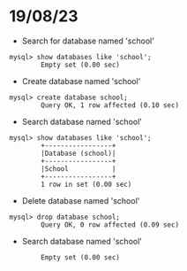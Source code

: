# 19/08/23

- Search for database named 'school'

```
mysql> show databases like 'school';
        Empty set (0.00 sec)
```

- Create database named 'school'

```
mysql> create database school;
        Query OK, 1 row affected (0.10 sec)
```

- Search database named 'school'

```
mysql> show databases like 'school';
        +-----------------+
        |Database (school)|
        +-----------------+
        |School           |
        +-----------------+
        1 row in set (0.00 sec)
```

- Delete database named 'school'

```
mysql> drop database school;
        Query OK, 0 row affected (0.09 sec)
```

- Search database named 'school'

```mysql> show database like 'school';
        Empty set (0.00 sec)
```

